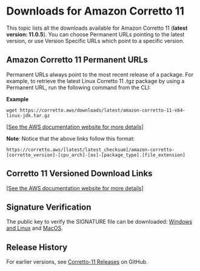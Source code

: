 # Downloads for Amazon Corretto 11<a name="downloads-list"></a>

This topic lists all the downloads available for Amazon Corretto 11 \(**latest version: 11\.0\.5**\)\. You can choose Permanent URLs pointing to the latest version, or use Version Specific URLs which point to a specific version\. 

## Amazon Corretto 11 Permanent URLs<a name="amazon-corretto-yum-urls"></a>

Permanent URLs always point to the most recent release of a package\. For example, to retrieve the latest Linux Corretto 11 \.tgz package by using a Permanent URL, run the following command from the CLI: 

**Example**  

```
wget https://corretto.aws/downloads/latest/amazon-corretto-11-x64-linux-jdk.tar.gz
```

<a name="newtable"></a>[\[See the AWS documentation website for more details\]](http://docs.aws.amazon.com/corretto/latest/corretto-11-ug/downloads-list.html)

**Note**: Notice that the above links follow this format:

```
https://corretto.aws/[latest/latest_checksum]/amazon-corretto-[corretto_version]-[cpu_arch]-[os]-[package_type].[file_extension]
```

## Corretto 11 Versioned Download Links<a name="download"></a>

<a name="oldtable"></a>[\[See the AWS documentation website for more details\]](http://docs.aws.amazon.com/corretto/latest/corretto-11-ug/downloads-list.html)

## Signature Verification<a name="signature"></a>

The public key to verify the SIGNATURE file can be downloaded: [Windows and Linux](https://corretto.aws/downloads/resources/11.0.5.10.1/209DDBC0.pub) and [MacOS](https://corretto.aws/downloads/resources/11.0.5.10.2/B3E42D5D.pub)\. 

## Release History<a name="release-history"></a>

For earlier versions, see [Corretto\-11 Releases](https://github.com/corretto/corretto-11/releases) on GitHub\.